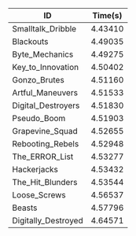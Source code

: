 |ID|Time(s)|
|-|-|
|Smalltalk_Dribble|4.43410|
|Blackouts|4.49035|
|Byte_Mechanics|4.49275|
|Key_to_Innovation|4.50402|
|Gonzo_Brutes|4.51160|
|Artful_Maneuvers|4.51533|
|Digital_Destroyers|4.51830|
|Pseudo_Boom|4.51903|
|Grapevine_Squad|4.52655|
|Rebooting_Rebels|4.52948|
|The_ERROR_List|4.53277|
|Hackerjacks|4.53432|
|The_Hit_Blunders|4.53544|
|Loose_Screws|4.56537|
|Beasts|4.57796|
|Digitally_Destroyed|4.64571|
